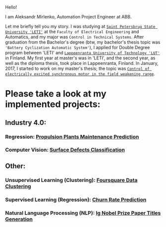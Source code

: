 Hello!

I am Aleksandr Mirlenko, Automation Project Engineer at ABB.

Let me briefly tell you my story. I was studying at [`Saint Petersbrug State University 'LETI'`](https://etu.ru/en/university/) at the `Faculty of Electrical Engineering` and Automatics, and my major was `Control in Technical Systems`. After graduation from the Bachelor's degree (btw, my bachelor's thesis topic was `'Battery Cyclization Automatic System'`), I applied for Double Degree program between 'LETI' and [`Lappeenranta University of Technology 'LUT'`](https://www.lut.fi/web/en/) in Finland. My first year at master's was in 'LETI', and the second year, as well as the diploma thesis, took place in Lappeenranta, Finland. In January, 2017, I started to work on my master's thesis; the topic was [`Control of electrically excited synchronous motor in the field weakening range`](link). 

# Please take a look at my implemented projects:
## Industry 4.0:
### Regression: [Propulsion Plants Maintenance Prediction](https://github.com/Mirlenko/Propulsion_Plants_Maintenance_Prediction)
### Computer Vision: [Surface Defects Classification](https://github.com/Mirlenko/Surface_Defects_Classification)

## Other:
### Unsupervised Learning (Clustering): [Foursquare Data Clustering](https://github.com/Mirlenko/Foursquare-Data-Clustering)
### Supervised Learning (Regression): [Churn Rate Prediction](https://github.com/Mirlenko/Churn-Rate-Prediction)
### Natural Language Processing (NLP): [Ig Nobel Prize Paper Titles Generation](https://github.com/Mirlenko/Ig_Nobel_Prize_Paper_Titles_Generation)
